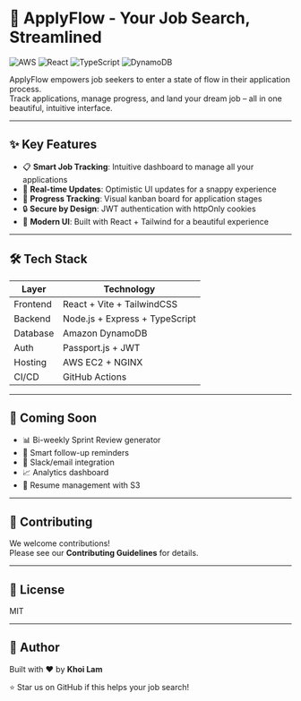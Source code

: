 # 🚀 ApplyFlow - Your Job Search, Streamlined

![AWS](https://img.shields.io/badge/AWS-Lambda-orange)
![React](https://img.shields.io/badge/Frontend-React-blue)
![TypeScript](https://img.shields.io/badge/TypeScript-Latest-blue)
![DynamoDB](https://img.shields.io/badge/Database-DynamoDB-yellow)

ApplyFlow empowers job seekers to enter a state of flow in their application process.  
Track applications, manage progress, and land your dream job – all in one beautiful, intuitive interface.

---

## ✨ Key Features
- 📋 **Smart Job Tracking**: Intuitive dashboard to manage all your applications  
- 🔄 **Real-time Updates**: Optimistic UI updates for a snappy experience  
- 🎯 **Progress Tracking**: Visual kanban board for application stages  
- 🔒 **Secure by Design**: JWT authentication with httpOnly cookies  
- 🎨 **Modern UI**: Built with React + Tailwind for a beautiful experience  

---

## 🛠️ Tech Stack

| Layer     | Technology                       |
|-----------|----------------------------------|
| Frontend  | React + Vite + TailwindCSS       |
| Backend   | Node.js + Express + TypeScript   |
| Database  | Amazon DynamoDB                  |
| Auth      | Passport.js + JWT                |
| Hosting   | AWS EC2 + NGINX                  |
| CI/CD     | GitHub Actions                   |

---

## 🌟 Coming Soon
- 📊 Bi-weekly Sprint Review generator  
- 🔔 Smart follow-up reminders  
- 📱 Slack/email integration  
- 📈 Analytics dashboard  
- 📄 Resume management with S3  

---

## 🤝 Contributing
We welcome contributions!  
Please see our **Contributing Guidelines** for details.

---

## 📝 License
MIT  

---

## 👤 Author
Built with ❤️ by **Khoi Lam**

⭐️ Star us on GitHub if this helps your job search!
